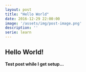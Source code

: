 ```yaml
---
layout: post
title: "Hello World"
date: 2016-12-29 22:00:00
image: '/assets/img/post-image.png'
description: ''
serie: learn
---
```


## Hello World!

**Test post while I get setup...**
